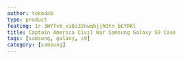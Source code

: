 ```yaml
---
author: tokodab
type: product
featimg: 1r-3WYfv6_xiQi32nwqhjjhQtn_bEYRKl
title: Captain America Civil War Samsung Galaxy S9 Case
tags: [samsung, galaxy, s9]
category: [samsung]
---
```


